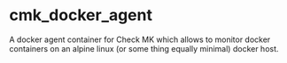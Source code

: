# cmk_docker_agent
A docker agent container for Check MK which allows to monitor docker containers on an alpine linux (or some thing equally minimal) docker host. 
